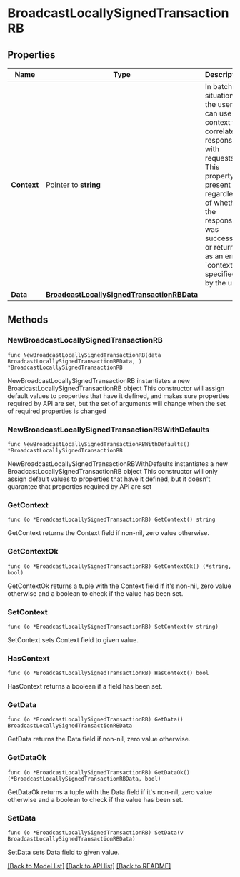 # BroadcastLocallySignedTransactionRB

## Properties

Name | Type | Description | Notes
------------ | ------------- | ------------- | -------------
**Context** | Pointer to **string** | In batch situations the user can use the context to correlate responses with requests. This property is present regardless of whether the response was successful or returned as an error. &#x60;context&#x60; is specified by the user. | [optional] 
**Data** | [**BroadcastLocallySignedTransactionRBData**](BroadcastLocallySignedTransactionRBData.md) |  | 

## Methods

### NewBroadcastLocallySignedTransactionRB

`func NewBroadcastLocallySignedTransactionRB(data BroadcastLocallySignedTransactionRBData, ) *BroadcastLocallySignedTransactionRB`

NewBroadcastLocallySignedTransactionRB instantiates a new BroadcastLocallySignedTransactionRB object
This constructor will assign default values to properties that have it defined,
and makes sure properties required by API are set, but the set of arguments
will change when the set of required properties is changed

### NewBroadcastLocallySignedTransactionRBWithDefaults

`func NewBroadcastLocallySignedTransactionRBWithDefaults() *BroadcastLocallySignedTransactionRB`

NewBroadcastLocallySignedTransactionRBWithDefaults instantiates a new BroadcastLocallySignedTransactionRB object
This constructor will only assign default values to properties that have it defined,
but it doesn't guarantee that properties required by API are set

### GetContext

`func (o *BroadcastLocallySignedTransactionRB) GetContext() string`

GetContext returns the Context field if non-nil, zero value otherwise.

### GetContextOk

`func (o *BroadcastLocallySignedTransactionRB) GetContextOk() (*string, bool)`

GetContextOk returns a tuple with the Context field if it's non-nil, zero value otherwise
and a boolean to check if the value has been set.

### SetContext

`func (o *BroadcastLocallySignedTransactionRB) SetContext(v string)`

SetContext sets Context field to given value.

### HasContext

`func (o *BroadcastLocallySignedTransactionRB) HasContext() bool`

HasContext returns a boolean if a field has been set.

### GetData

`func (o *BroadcastLocallySignedTransactionRB) GetData() BroadcastLocallySignedTransactionRBData`

GetData returns the Data field if non-nil, zero value otherwise.

### GetDataOk

`func (o *BroadcastLocallySignedTransactionRB) GetDataOk() (*BroadcastLocallySignedTransactionRBData, bool)`

GetDataOk returns a tuple with the Data field if it's non-nil, zero value otherwise
and a boolean to check if the value has been set.

### SetData

`func (o *BroadcastLocallySignedTransactionRB) SetData(v BroadcastLocallySignedTransactionRBData)`

SetData sets Data field to given value.



[[Back to Model list]](../README.md#documentation-for-models) [[Back to API list]](../README.md#documentation-for-api-endpoints) [[Back to README]](../README.md)


